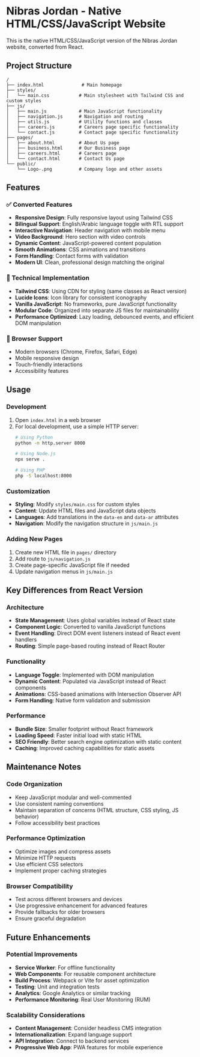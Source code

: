 # Nibras Jordan - Native HTML/CSS/JavaScript Website

This is the native HTML/CSS/JavaScript version of the Nibras Jordan website, converted from React.

## Project Structure

```
/
├── index.html              # Main homepage
├── styles/
│   └── main.css           # Main stylesheet with Tailwind CSS and custom styles
├── js/
│   ├── main.js            # Main JavaScript functionality
│   ├── navigation.js      # Navigation and routing
│   ├── utils.js           # Utility functions and classes
│   ├── careers.js         # Careers page specific functionality
│   └── contact.js         # Contact page specific functionality
├── pages/
│   ├── about.html         # About Us page
│   ├── business.html      # Our Business page
│   ├── careers.html       # Careers page
│   └── contact.html       # Contact Us page
└── public/
    └── Logo-.png          # Company logo and other assets
```

## Features

### ✅ Converted Features
- **Responsive Design**: Fully responsive layout using Tailwind CSS
- **Bilingual Support**: English/Arabic language toggle with RTL support
- **Interactive Navigation**: Header navigation with mobile menu
- **Video Background**: Hero section with video controls
- **Dynamic Content**: JavaScript-powered content population
- **Smooth Animations**: CSS animations and transitions
- **Form Handling**: Contact forms with validation
- **Modern UI**: Clean, professional design matching the original

### 🔧 Technical Implementation
- **Tailwind CSS**: Using CDN for styling (same classes as React version)
- **Lucide Icons**: Icon library for consistent iconography
- **Vanilla JavaScript**: No frameworks, pure JavaScript functionality
- **Modular Code**: Organized into separate JS files for maintainability
- **Performance Optimized**: Lazy loading, debounced events, and efficient DOM manipulation

### 📱 Browser Support
- Modern browsers (Chrome, Firefox, Safari, Edge)
- Mobile responsive design
- Touch-friendly interactions
- Accessibility features

## Usage

### Development
1. Open `index.html` in a web browser
2. For local development, use a simple HTTP server:
   ```bash
   # Using Python
   python -m http.server 8000
   
   # Using Node.js
   npx serve .
   
   # Using PHP
   php -S localhost:8000
   ```

### Customization
- **Styling**: Modify `styles/main.css` for custom styles
- **Content**: Update HTML files and JavaScript data objects
- **Languages**: Add translations in the `data-en` and `data-ar` attributes
- **Navigation**: Modify the navigation structure in `js/main.js`

### Adding New Pages
1. Create new HTML file in `pages/` directory
2. Add route to `js/navigation.js`
3. Create page-specific JavaScript file if needed
4. Update navigation menus in `js/main.js`

## Key Differences from React Version

### Architecture
- **State Management**: Uses global variables instead of React state
- **Component Logic**: Converted to vanilla JavaScript functions
- **Event Handling**: Direct DOM event listeners instead of React event handlers
- **Routing**: Simple page-based routing instead of React Router

### Functionality
- **Language Toggle**: Implemented with DOM manipulation
- **Dynamic Content**: Populated via JavaScript instead of React components
- **Animations**: CSS-based animations with Intersection Observer API
- **Form Handling**: Native form validation and submission

### Performance
- **Bundle Size**: Smaller footprint without React framework
- **Loading Speed**: Faster initial load with static HTML
- **SEO Friendly**: Better search engine optimization with static content
- **Caching**: Improved caching capabilities for static assets

## Maintenance Notes

### Code Organization
- Keep JavaScript modular and well-commented
- Use consistent naming conventions
- Maintain separation of concerns (HTML structure, CSS styling, JS behavior)
- Follow accessibility best practices

### Performance Optimization
- Optimize images and compress assets
- Minimize HTTP requests
- Use efficient CSS selectors
- Implement proper caching strategies

### Browser Compatibility
- Test across different browsers and devices
- Use progressive enhancement for advanced features
- Provide fallbacks for older browsers
- Ensure graceful degradation

## Future Enhancements

### Potential Improvements
- **Service Worker**: For offline functionality
- **Web Components**: For reusable component architecture
- **Build Process**: Webpack or Vite for asset optimization
- **Testing**: Unit and integration tests
- **Analytics**: Google Analytics or similar tracking
- **Performance Monitoring**: Real User Monitoring (RUM)

### Scalability Considerations
- **Content Management**: Consider headless CMS integration
- **Internationalization**: Expand language support
- **API Integration**: Connect to backend services
- **Progressive Web App**: PWA features for mobile experience